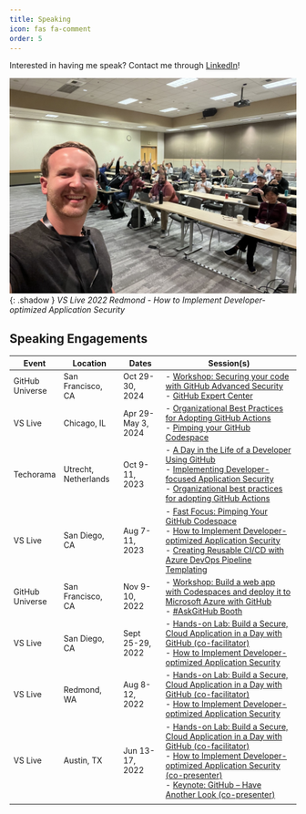 ```yaml
---
title: Speaking
icon: fas fa-comment
order: 5
---
```


Interested in having me speak? Contact me through [LinkedIn](https://www.linkedin.com/in/joshua-johanning/)!

![VS Live 2022 Redmond - How to Implement Developer-optimized Application Security](/assets/screenshots/_speaking/speaking.jpg){: .shadow }
_VS Live 2022 Redmond - How to Implement Developer-optimized Application Security_

## Speaking Engagements

| Event     | Location          | Dates             | Session(s) |
|-----------|-------------------|-------------------|------------|
| GitHub<br>Universe   | San Francisco, CA       | Oct 29-30, 2024 | - [Workshop: Securing your code with GitHub Advanced Security](https://reg.githubuniverse.com/flow/github/universe24/attendee-portal/page/sessioncatalog/session/1724364987554001OSVg)<br> - [GitHub Expert Center](https://github.blog/news-insights/company-news/career-growth-learning-and-fun-oh-my-your-guide-to-github-universe-2024/) |
| VS Live   | Chicago, IL       | Apr 29-<br>May 3, 2024 | - [Organizational Best Practices for Adopting GitHub Actions](https://vslive.com/Events/Chicago-2024/Sessions/Wednesday/W19-Organizational-Best-Practices-for-Adopting-GitHub-Actions.aspx)<br> - [Pimping your GitHub Codespace](https://vslive.com/Events/Chicago-2024/Sessions/Wednesday/W05-Pimping-your-GitHub-Codespace.aspx) |
| Techorama | Utrecht,<br>Netherlands | Oct 9-11, 2023 | - [A Day in the Life of a Developer Using GitHub](/assets/screenshots/_speaking/techorama-nl-2023-day-in-the-life.png)<br> - [Implementing Developer-focused Application Security](/assets/screenshots/_speaking/techorama-nl-2023-security.png)<br> - [Organizational best practices for adopting GitHub Actions](/assets/screenshots/_speaking/techorama-nl-2023-actions.png)
| VS Live   | San Diego, CA     | Aug 7-11, 2023    | - [Fast Focus: Pimping Your GitHub Codespace](https://web.archive.org/web/20230326030234/https://vslive.com/Events/San-Diego-2023/Sessions/Wednesday/W13-Fast-Focus-Pimping-Your-GitHub-Codespace.aspx)<br> - [How to Implement Developer-optimized Application Security](https://vslive.com/Events/San-Diego-2023/Sessions/Thursday/TH14-How-to-Implement-Optimized-App-Security.aspx)<br> - [Creating Reusable CI/CD with Azure DevOps Pipeline Templating](https://web.archive.org/web/20230326022052/https://vslive.com/Events/San-Diego-2023/Sessions/Wednesday/W22-Creating-Reusable-CICD-Templating.aspx) |
| GitHub<br>Universe | San Francisco, CA | Nov 9-10, 2022 | - [Workshop: Build a web app with Codespaces and deploy it to Microsoft Azure with GitHub](https://web.archive.org/web/20221018212229/https://githubuniverse.com/events/detail/on-site-schedule)<br>- [#AskGitHub Booth](https://github.blog/2022-10-11-the-github-universe-2022-agenda-is-live/#register-now) |
| VS Live   | San Diego, CA     | Sept 25-29, 2022  | - [Hands-on Lab: Build a Secure, Cloud Application in a Day with GitHub (co-facilitator)](https://vslive.com/Events/San-Diego-2022/Sessions/Sunday/S01-Handson-Lab-Build-a-Secure-Cloud-Application-in-a-Day-with-GitHub.aspx)<br> - [How to Implement Developer-optimized Application Security](https://vslive.com/Events/San-Diego-2022/Sessions/Wednesday/W08-How-to-Implement-Developer-optimized-Application-Security.aspx) |
| VS Live   | Redmond, WA       | Aug 8-12, 2022    | - [Hands-on Lab: Build a Secure, Cloud Application in a Day with GitHub (co-facilitator)](https://vslive.com/Events/Redmond-2022/Sessions/Monday/VM01-HOL-Build-a-Secure-Cloud-Application-in-a-Day-with-GitHub.aspx)<br> - [How to Implement Developer-optimized Application Security](https://vslive.com/Events/Redmond-2022/Sessions/Tuesday/VT12-How-to-Implement-Developeroptimized-Application-Security.aspx) |
| VS Live   | Austin, TX        | Jun 13-17, 2022   | - [Hands-on Lab: Build a Secure, Cloud Application in a Day with GitHub (co-facilitator)](https://vslive.com/Events/Austin-2022/Sessions/Monday/HOL03-Hands-on-Lab-Build-a-Secure-Cloud-Application-in-a-Day-with-GitHub.aspx)<br> - [How to Implement Developer-optimized Application Security (co-presenter)](https://vslive.com/Events/Austin-2022/Sessions/Wednesday/W04-How-to-Implement-Developer-optimized-Application-Security.aspx)<br> - [Keynote: GitHub – Have Another Look (co-presenter)](https://vslive.com/Events/Austin-2022/Sessions/Tuesday/Keynote.aspx) |
|           |                   |                   |            |
